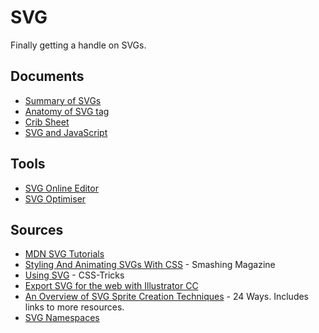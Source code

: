 # SVG

Finally getting a handle on SVGs. 

## Documents

*  [Summary of SVGs](summary.md)
*  [Anatomy of SVG tag](anatomy-of-svg.md)
*  [Crib Sheet](crib-sheet.md)
*  [SVG and JavaScript](svg-and-javascript.md)

## Tools

* [SVG Online Editor](http://petercollingridge.appspot.com/svg-editor)
* [SVG Optimiser](http://petercollingridge.appspot.com/svg_optimiser)

## Sources

*  [MDN SVG Tutorials](https://developer.mozilla.org/en-US/docs/Web/SVG/Tutorial)
*  [Styling And Animating SVGs With CSS](http://www.smashingmagazine.com/2014/11/03/styling-and-animating-svgs-with-css/) - Smashing Magazine
*  [Using SVG](http://css-tricks.com/using-svg/) - CSS-Tricks
*  [Export SVG for the web with Illustrator CC](http://creativedroplets.com/export-svg-for-the-web-with-illustrator-cc/)
*  [An Overview of SVG Sprite Creation Techniques](http://24ways.org/2014/an-overview-of-svg-sprite-creation-techniques/) - 24 Ways. Includes links to more resources. 
*  [SVG Namespaces](https://developer.mozilla.org/en/docs/Web/SVG/Namespaces_Crash_Course)
